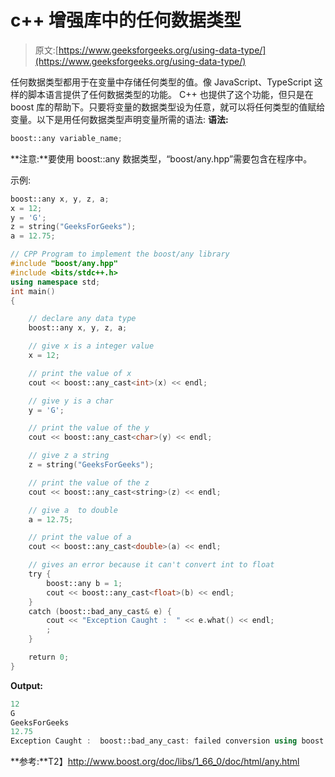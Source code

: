 # c++ 增强库中的任何数据类型

> 原文:[https://www.geeksforgeeks.org/using-data-type/](https://www.geeksforgeeks.org/using-data-type/)

任何数据类型都用于在变量中存储任何类型的值。像 JavaScript、TypeScript 这样的脚本语言提供了任何数据类型的功能。
C++ 也提供了这个功能，但只是在 boost 库的帮助下。只要将变量的数据类型设为任意，就可以将任何类型的值赋给变量。以下是用任何数据类型声明变量所需的语法:
**语法:**

```cpp
boost::any variable_name;

```

**注意:**要使用 boost::any 数据类型，“boost/any.hpp”需要包含在程序中。

示例:

```cpp
boost::any x, y, z, a;
x = 12;
y = 'G';
z = string("GeeksForGeeks");
a = 12.75;

```

```cpp
// CPP Program to implement the boost/any library
#include "boost/any.hpp"
#include <bits/stdc++.h>
using namespace std;
int main()
{

    // declare any data type
    boost::any x, y, z, a;

    // give x is a integer value
    x = 12;

    // print the value of x
    cout << boost::any_cast<int>(x) << endl;

    // give y is a char
    y = 'G';

    // print the value of the y
    cout << boost::any_cast<char>(y) << endl;

    // give z a string
    z = string("GeeksForGeeks");

    // print the value of the z
    cout << boost::any_cast<string>(z) << endl;

    // give a  to double
    a = 12.75;

    // print the value of a
    cout << boost::any_cast<double>(a) << endl;

    // gives an error because it can't convert int to float
    try {
        boost::any b = 1;
        cout << boost::any_cast<float>(b) << endl;
    }
    catch (boost::bad_any_cast& e) {
        cout << "Exception Caught :  " << e.what() << endl;
        ;
    }

    return 0;
}
```

**Output:**

```cpp
12
G
GeeksForGeeks
12.75
Exception Caught :  boost::bad_any_cast: failed conversion using boost::any_cast

```

**参考:**T2】http://www.boost.org/doc/libs/1_66_0/doc/html/any.html